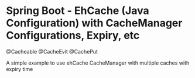 # Spring Boot - EhCache (Java Configuration) with CacheManager Configurations, Expiry, etc

@Cacheable
@CacheEvit
@CachePut

A simple example to use ehCache CacheManager with multiple caches with expiry time


